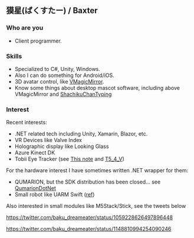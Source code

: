## 獏星(ばくすたー) / Baxter

### Who are you

- Client programmer.

### Skills

- Specialized to C#, Unity, Windows. 
- Also I can do something for Android/iOS.
- 3D avatar control, like [VMagicMirror](https://malaybaku.github.io/VMagicMirror/).
- Know some things about desktop mascot software, including above VMagicMirror and [ShachikuChanTyping](https://github.com/malaybaku/ShachikuChanTyping)

### Interest

Recent interests:

- .NET related tech including Unity, Xamarin, Blazor, etc.
- VR Devices like Valve Index
- Holographic display like Looking Glass
- Azure Kinect DK
- Tobii Eye Tracker (see [This note](https://note.com/baku_dreameater/n/n1432422195a0) and [T5_4_V](https://github.com/malaybaku/T5_4_V))

For the hardware interest I have sometimes written .NET wrapper for them:

- QUMARION, but the SDK distribution has been closed... see [QumarionDotNet](https://github.com/malaybaku/QumarionDotNet)
- Small robot like UARM Swift ([ref](https://github.com/malaybaku/UArmDotNet))

Also interested in small modules like M5Stack/Stick, see the tweets below

https://twitter.com/baku_dreameater/status/1059228626497896448

https://twitter.com/baku_dreameater/status/1148810994254090246

